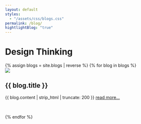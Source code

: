 ```yaml
---
layout: default
styles:
  - "/assets/css/blogs.css"
permalink: /blog/
hightlightBlog: "true"
---
```


<div class="content">
    <div id="blog" class="section">
        <div class="wrapper" style="padding: 0;">
            <div></div>
            <h1>Design Thinking</h1>
        </div>
        {% assign blogs = site.blogs | reverse %}
        {% for blog in blogs %}
        <div class="wrapper" style="margin-bottom: 35pt;">
            <div class="blog-image-wrapper">
                <img class="lazy-load" src="{{ blog.main_image | prepend: site.baseurl }}" class="blog-image">
            </div>
            <div>
                <h2>{{ blog.title }}</h2>
                <span>{{ blog.content | strip_html | truncate: 200 }} <a href="{{ blog.url | prepend: site.baseurl }}" class="blog-link">read more...</a></span>
            </div>
        </div>
        {% endfor %}
    </div>
</div>
